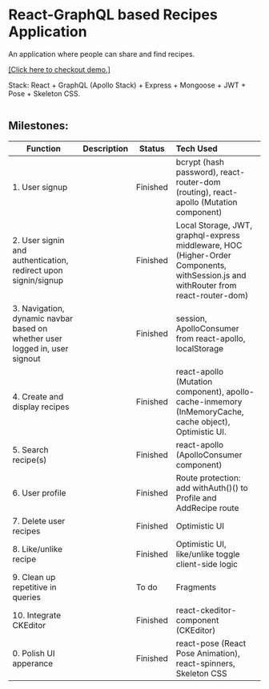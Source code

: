 # React-GraphQL based Recipes Application

An application where people can share and find recipes.

[[Click here to checkout demo.]](https://react-graphql-recipes.herokuapp.com/)

Stack: React + GraphQL (Apollo Stack) + Express + Mongoose + JWT + Pose + Skeleton CSS.

<img src="https://jlyu26.github.io/assets/img/recipeak.PNG" alt="">

## Milestones:

| Function     | Description   | Status  | Tech Used  |
| -------------|:--------------| ------- |:----------- |
| 1. User signup |  | Finished | bcrypt (hash password), react-router-dom (routing), react-apollo (Mutation component) |
| 2. User signin and authentication, redirect upon signin/signup || Finished | Local Storage, JWT, graphql-express middleware, HOC (Higher-Order Components, withSession.js and withRouter from react-router-dom) |
| 3. Navigation, dynamic navbar based on whether user logged in, user signout || Finished | session, ApolloConsumer from react-apollo, localStorage |
| 4. Create and display recipes || Finished | react-apollo (Mutation component), apollo-cache-inmemory (InMemoryCache, cache object), Optimistic UI. |
| 5. Search recipe(s) || Finished | react-apollo (ApolloConsumer component) |
| 6. User profile || Finished | Route protection: add withAuth()() to Profile and AddRecipe route |
| 7. Delete user recipes || Finished | Optimistic UI |
| 8. Like/unlike recipe || Finished | Optimistic UI, like/unlike toggle client-side logic |
| 9. Clean up repetitive in queries || To do | Fragments |
| 10. Integrate CKEditor || Finished | react-ckeditor-component (CKEditor) |
| 0. Polish UI apperance || Finished | react-pose (React Pose Animation), react-spinners, Skeleton CSS |